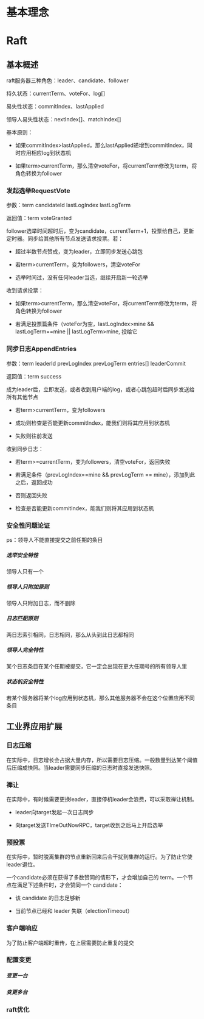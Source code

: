 # 基本理念


# Raft

## 基本概述

raft服务器三种角色：leader、candidate、follower

持久状态：currentTerm、voteFor、log[]

易失性状态：commitIndex、lastApplied

领导人易失性状态：nextIndex[]、matchIndex[]

基本原则：

+ 如果commitIndex>lastApplied，那么lastApplied递增到commitIndex，同时应用相应log到状态机

+ 如果term>currentTerm，那么清空voteFor，将currentTerm修改为term，将角色转换为follower



### 发起选举RequestVote

参数：term candidateId lastLogIndex lastLogTerm

返回值：term voteGranted

follower选举时间超时后，变为candidate，currentTerm+1，投票给自己，更新定时器。同步给其他所有节点发送请求投票。若：

+ 超过半数节点赞成，变为leader，立即同步发送心跳包

+ 若term>currentTerm，变为followers，清空voteFor

+ 选举时间过，没有任何leader当选，继续开启新一轮选举

收到请求投票：

+ 如果term>currentTerm，那么清空voteFor，将currentTerm修改为term，将角色转换为follower

+ 若满足投票篇条件（voteFor为空，lastLogIndex>mine && lastLogTerm==mine || lastLogTerm>mine, 投给它


### 同步日志AppendEntries

参数：term leaderId prevLogIndex prevLogTerm entries[] leaderCommit

返回值：term success

成为leader后，立即发送，或者收到用户端的log，或者心跳包超时后同步发送给所有其他节点

+ 若term>currentTerm，变为followers

+ 成功则检查是否能更新commitIndex，能我们则将其应用到状态机

+ 失败则往前发送

收到同步日志：

+ 若term>=currentTerm，变为followers，清空voteFor，返回失败

+ 若满足条件（prevLogIndex==mine && prevLogTerm == mine），添加到此之后，返回成功

+ 否则返回失败

+ 检查是否能更新commitIndex，能我们则将其应用到状态机



### 安全性问题论证

ps：领导人不能直接提交之前任期的条目

##### 选举安全特性

领导人只有一个

##### 领导人只附加原则

领导人只附加日志，而不删除

##### 日志匹配原则

两日志索引相同，日志相同，那么从头到此日志都相同

##### 领导人完全特性

某个日志条目在某个任期被提交，它一定会出现在更大任期号的所有领导人里

##### 状态机安全特性

若某个服务器将某个log应用到状态机，那么其他服务器不会在这个位置应用不同条目



## 工业界应用扩展

### 日志压缩

在实际中，日志增长会占据大量内存，所以需要日志压缩。一般数量到达某个阈值后压缩成快照。当leader需要同步压缩的日志时直接发送快照。

### 禅让

在实际中，有时候需要更换leader，直接停机leader会浪费，可以采取禅让机制。

+ leader向target发起一次日志同步

+ 向target发送TImeOutNowRPC，target收到之后马上开启选举

### 预投票

在实际中，暂时脱离集群的节点重新回来后会干扰到集群的运行。为了防止它使leader退位。

一个candidate必须在获得了多数赞同的情形下，才会增加自己的 term。一个节点在满足下述条件时，才会赞同一个 candidate：

+ 该 candidate 的日志足够新

+ 当前节点已经和 leader 失联（electionTimeout）

### 客户端响应

为了防止客户端超时重传，在上层需要防止重复的提交

### 配置变更

##### 变更一台

##### 变更多台



### raft优化
